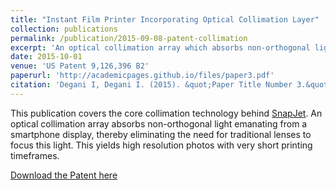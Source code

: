 ```yaml
---
title: "Instant Film Printer Incorporating Optical Collimation Layer"
collection: publications
permalink: /publication/2015-09-08-patent-collimation
excerpt: 'An optical collimation array which absorbs non-orthogonal light'
date: 2015-10-01
venue: 'US Patent 9,126,396 B2'
paperurl: 'http://academicpages.github.io/files/paper3.pdf'
citation: 'Degani I, Degani I. (2015). &quot;Paper Title Number 3.&quot; <i>Journal 1</i>. 1(3).'
---
```

This publication covers the core collimation technology behind [SnapJet](http://snapjet.com). An optical collimation array absorbs non-orthogonal light emanating from a smartphone display, thereby eliminating the need for traditional lenses to focus this light. This yields high resolution photos with very short printing timeframes.

[Download the Patent here](https://goo.gl/mzhNLy)
